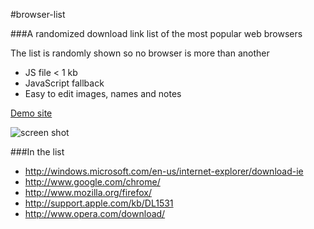 #browser-list

###A randomized download link list of the most popular web browsers

The list is randomly shown so no browser is more than another

- JS file < 1 kb
- JavaScript fallback
- Easy to edit images, names and notes

[Demo site](http://musca.se/browser-list-demo/)

![screen shot](http://musca.se/browser-list-demo/assets/images/ScreenShot.png) 

###In the list

- http://windows.microsoft.com/en-us/internet-explorer/download-ie
- http://www.google.com/chrome/
- http://www.mozilla.org/firefox/
- http://support.apple.com/kb/DL1531
- http://www.opera.com/download/
